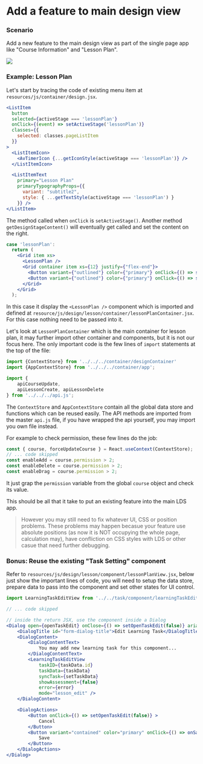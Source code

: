 # Add a feature to main design view

### Scenario

Add a new feature to the main design view as part of the single page app like "Course Information" and "Lesson Plan".

<img src="./image/add_feature_design_view.png">

### Example: Lesson Plan

Let's start by tracing the code of existing menu item at ```resources/js/container/design.jsx```.

```jsx
<ListItem
  button
  selected={activeStage === 'lessonPlan'}
  onClick={(event) => setActiveStage('lessonPlan')}
  classes={{
    selected: classes.pageListItem
  }}
>
  <ListItemIcon>
    <AvTimerIcon {...getIconStyle(activeStage === 'lessonPlan')} />
  </ListItemIcon>

  <ListItemText
    primary="Lesson Plan"
    primaryTypographyProps={{
      variant: "subtitle2",
      style: { ...getTextStyle(activeStage === 'lessonPlan') }
    }} />
</ListItem>
```

The method called when ```onClick``` is ```setActiveStage()```. Another method ```getDesignStageContent()``` will eventually get called and set the content on the right.

```jsx
case 'lessonPlan':
  return (
    <Grid item xs>
      <LessonPlan />
      <Grid container item xs={12} justify={"flex-end"}>
        <Button variant={"outlined"} color={"primary"} onClick={() => setActivePage('componentPlan')}> Back </Button>
        <Button variant={"outlined"} color={"primary"} onClick={() => setActivePage('finish')}> Next </Button>
      </Grid>
    </Grid>
  );
```

In this case it display the ```<LessonPlan />``` component which is imported and defined at ```resource/js/design/lesson/container/lessonPlanContainer.jsx```. For this case nothing need to be passed into it.

Let's look at ```LessonPlanContainer``` which is the main container for lesson plan, it may further import other container and components, but it is not our focus here. The only important code is the few lines of ```import``` statements at the top of the file:

```jsx
import {ContextStore} from '../../../container/designContainer'
import {AppContextStore} from '../../../container/app';

import {
    apiCourseUpdate,
    apiLessonCreate, apiLessonDelete
} from '../../../api.js';
```

The ```ContextStore``` and ```AppContextStore``` contain all the global data store and functions which can be reused easily. The API methods are imported from the master ```api.js``` file, if you have wrapped the api yourself, you may import you own file instead.

For example to check permission, these few lines do the job:

```jsx
const { course, forceUpdateCourse } = React.useContext(ContextStore);
// ... code skipped
const enableAdd = course.permission > 2;
const enableDelete = course.permission > 2;
const enableDrag = course.permission > 2;
```

It just grap the ```permission``` variable from the global ```course``` object and check its value.

This should be all that it take to put an existing feature into the main LDS app.

>However you may still need to fix whatever UI, CSS or position problems. These problems may happen becasue your feature use absolute positions (as now it is NOT occupying the whole page, calculation may), have confliction on CSS styles with LDS or other casue that need further debugging.

### Bonus: Reuse the existing "Task Setting" component

Refer to ```resources/js/design/lesson/component/lessonPlanView.jsx```, below just show the important lines of code, you will need to setup the data store, prepare data to pass into the component and set other states for UI control.

```jsx
import LearningTaskEditView from '../../task/component/learningTaskEditView';

// ... code skipped

// inside the return JSX, use the component inside a Dialog
<Dialog open={openTaskEdit} onClose={() => setOpenTaskEdit(false)} aria-labelledby="form-dialog-title" maxWidth={"md"}>
    <DialogTitle id="form-dialog-title">Edit Learning Task</DialogTitle>
    <DialogContent>
        <DialogContentText>
            You may add new learning task for this component...
        </DialogContentText>
        <LearningTaskEditView
            taskID={taskData.id}
            taskData={taskData}
            syncTask={setTaskData}
            showAssessment={false}
            error={error}
            mode="lesson_edit" />
    </DialogContent>

    <DialogActions>
        <Button onClick={() => setOpenTaskEdit(false)} >
            Cancel
        </Button>
        <Button variant="contained" color="primary" onClick={() => onSaveTask()} >
            Save
        </Button>
    </DialogActions>
</Dialog>
```
